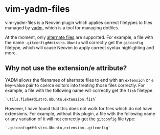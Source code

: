 # vim-yadm-files

vim-yadm-files is a Neovim plugin which applies correct filetypes to files
managed by [yadm](https://github.com/TheLocehiliosan/yadm), which is a tool for
managing dotfiles.

At the moment, only [alternate files](https://yadm.io/docs/alternates) are
supported. For example, a file with the name `.gitconfig##distro.Ubuntu` will
correctly get the `gitconfig` filetype, which will cause Neovim to apply correct
syntax highlighting and more.

## Why not use the extension/e attribute?

YADM allows the filenames of alternate files to end with an `extension` or `e`
key-value pair to coerce editors into treating those files correctly. For
example, a file with the following name will correctly get the `fish` filetype:

    `utils.fish##distro.Ubuntu,extension.fish`

However, I have found that this does not work for files which do not have
extensions. For example, without this plugin, a file with the following name or
any variation of it will not correctly get the `gitconfig` file type:

    `.gitconfig##distro.Ubuntu,extension..gitconfig`
